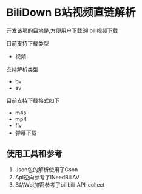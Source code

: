 # BiliDown B站视频直链解析
开发该项的目地是,方便用户下载Bilibili视频下载

目前支持下载类型
 - 视频
   
支持解析类型
- bv
- av

目前支持下载格式如下
- m4s
- mp4
- flv
- 弹幕下载

## 使用工具和参考
1. Json包的解析使用了Gson
2. Api逆向参考了INeedBiliAV
3. B站Wbi加密参考了bilibili-API-collect

